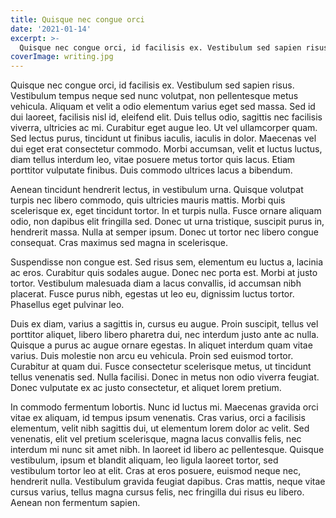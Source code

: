 ```yaml
---
title: Quisque nec congue orci
date: '2021-01-14'
excerpt: >-
  Quisque nec congue orci, id facilisis ex. Vestibulum sed sapien risus. Vestibulum tempus neque sed nunc volutpat, non pellentesque metus vehicula. Aliquam et velit a odio elementum varius eget sed massa. Sed id dui laoreet, facilisis nisl id, eleifend elit.
coverImage: writing.jpg
---
```


Quisque nec congue orci, id facilisis ex. Vestibulum sed sapien risus. Vestibulum tempus neque sed nunc volutpat, non pellentesque metus vehicula. Aliquam et velit a odio elementum varius eget sed massa. Sed id dui laoreet, facilisis nisl id, eleifend elit. Duis tellus odio, sagittis nec facilisis viverra, ultricies ac mi. Curabitur eget augue leo. Ut vel ullamcorper quam. Sed lectus purus, tincidunt ut finibus iaculis, iaculis in dolor. Maecenas vel dui eget erat consectetur commodo. Morbi accumsan, velit et luctus luctus, diam tellus interdum leo, vitae posuere metus tortor quis lacus. Etiam porttitor vulputate finibus. Duis commodo ultrices lacus a bibendum.

Aenean tincidunt hendrerit lectus, in vestibulum urna. Quisque volutpat turpis nec libero commodo, quis ultricies mauris mattis. Morbi quis scelerisque ex, eget tincidunt tortor. In et turpis nulla. Fusce ornare aliquam odio, non dapibus elit fringilla sed. Donec ut urna tristique, suscipit purus in, hendrerit massa. Nulla at semper ipsum. Donec ut tortor nec libero congue consequat. Cras maximus sed magna in scelerisque.

Suspendisse non congue est. Sed risus sem, elementum eu luctus a, lacinia ac eros. Curabitur quis sodales augue. Donec nec porta est. Morbi at justo tortor. Vestibulum malesuada diam a lacus convallis, id accumsan nibh placerat. Fusce purus nibh, egestas ut leo eu, dignissim luctus tortor. Phasellus eget pulvinar leo.

Duis ex diam, varius a sagittis in, cursus eu augue. Proin suscipit, tellus vel porttitor aliquet, libero libero pharetra dui, nec interdum justo ante ac nulla. Quisque a purus ac augue ornare egestas. In aliquet interdum quam vitae varius. Duis molestie non arcu eu vehicula. Proin sed euismod tortor. Curabitur at quam dui. Fusce consectetur scelerisque metus, ut tincidunt tellus venenatis sed. Nulla facilisi. Donec in metus non odio viverra feugiat. Donec vulputate ex ac justo consectetur, et aliquet lorem pretium.

In commodo fermentum lobortis. Nunc id luctus mi. Maecenas gravida orci vitae ex aliquam, id tempus ipsum venenatis. Cras varius, orci a facilisis elementum, velit nibh sagittis dui, ut elementum lorem dolor ac velit. Sed venenatis, elit vel pretium scelerisque, magna lacus convallis felis, nec interdum mi nunc sit amet nibh. In laoreet id libero ac pellentesque. Quisque vestibulum, ipsum et blandit aliquam, leo ligula laoreet tortor, sed vestibulum tortor leo at elit. Cras at eros posuere, euismod neque nec, hendrerit nulla. Vestibulum gravida feugiat dapibus. Cras mattis, neque vitae cursus varius, tellus magna cursus felis, nec fringilla dui risus eu libero. Aenean non fermentum sapien.
